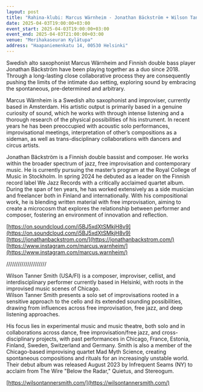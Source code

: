 ```yaml
---
layout: post
title: "Rahina-klubi: Marcus Wärnheim - Jonathan Bäckström + Wilson Tanner Smith "
date: 2025-04-03T19:00:00+03:00
event_start: 2025-04-03T19:00:00+03:00
event_end: 2025-04-03T21:00:00+03:00
venue: "Merihakaseuran Kylätupa"
address: "Haapaniemenkatu 14, 00530 Helsinki"
---
```


Swedish alto saxophonist Marcus Wärnheim and Finnish double bass player Jonathan Bäckström have been playing together as a duo since 2018. Through a long-lasting close collaborative process they are consequently pushing the limits of the intimate duo setting, exploring sound by embracing the spontaneous, pre-determined and arbitrary.  
  
Marcus Wärnheim is a Swedish alto saxophonist and improviser, currently based in Amsterdam. His artistic output is primarily based in a genuine curiosity of sound, which he works with through intense listening and a thorough research of the physical possibilities of his instrument. In recent years he has been preoccupied with acoustic solo performances, improvisational meetings, interpretation of other’s compositions as a sideman, as well as trans-disciplinary collaborations with dancers and circus artists.  
  
Jonathan Bäckström is a Finnish double bassist and composer. He works within the broader spectrum of jazz, free improvisation and contemporary music. He is currently pursuing the master’s program at the Royal College of Music in Stockholm. In spring 2024 he debuted as a leader on the Finnish record label We Jazz Records with a critically acclaimed quartet album. During the span of ten years, he has worked extensively as a side musician and freelancer both in Finland and internationally. With his compositional  
work, he is blending written material with free improvisation, aiming to create a microcosm that explores the relationship between performer and composer, fostering an environment of innovation and reflection.  
  
[https://on.soundcloud.com/i5BJ5xdXtSMkjH8v9](https://on.soundcloud.com/i5BJ5xdXtSMkjH8v9)  
[https://jonathanbackstrom.com/](https://jonathanbackstrom.com/)  
[https://www.instagram.com/marcus.warnheim/](https://www.instagram.com/marcus.warnheim/)  
  
/////////////////////  
  
Wilson Tanner Smith (USA/FI) is a composer, improviser, cellist, and interdisciplinary performer currently based in Helsinki, with roots in the improvised music scenes of Chicago.  
Wilson Tanner Smith presents a solo set of improvisations rooted in a sensitive approach to the cello and its extended sounding possibilities, drawing from influences across free improvisation, free jazz, and deep listening approaches.  
  
 His focus lies in experimental music and music theatre, both solo and in collaborations across dance, free improvisation/free jazz, and cross-disciplinary projects, with past performances in Chicago, France, Estonia, Finland, Sweden, Switzerland and Germany. Smith is also a member of the Chicago-based improvising quartet Mad Myth Science, creating spontaneous compositions and rituals for an increasingly unstable world. Their debut album was released August 2023 by Infrequent Seams (NY) to acclaim from The Wire "Below the Radar," Quietus, and Stereogum.  
  
[https://wilsontannersmith.com/](https://wilsontannersmith.com/)
